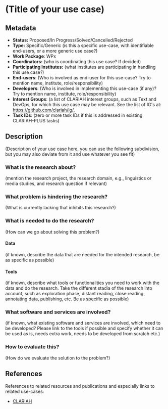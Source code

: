 # (Title of your use case)

## Metadata

* **Status:**  Proposed/In Progress/Solved/Cancelled/Rejected
* **Type:** Specific/Generic (is this a specific use-case, with identifiable end-users, or a more generic use case?)
* **Work Package**: WPx
* **Coordinators:**  (who is coordinating this use case? If decided)
* **Participating Institutes:** (what institutes are participating in handling this use case?)
* **End-users**: (Who is involved as end-user for this use-case? Try to mention name, institute, role/responsibility)
* **Developers**: (Who is involved in implementing this use-case (if any)? Try to mention name, institute, role/responsibility)
* **Interest Groups**: (a list of CLARIAH interest groups, such as Text and DevOps, for which this use case may be relevant. See the list of IG's at: https://github.com/clariah/ig/.
* **Task IDs**: (zero or more task IDs if this is addressed in existing CLARIAH-PLUS tasks)

## Description

(Description of your use case here, you can use the following subdivision, but you may also deviate from it and use whatever you see fit)

### What is the research about?

(mention the research project, the research domain, e.g., linguistics or media studies, and research question if relevant)

### What problem is hindering the research?

(What is currently lacking that inhibits this research?)

### What is needed to do the research?

(How can we go about solving this problem?)

#### Data

(if known, describe the data that are needed for the intended research, be as specific as possible)

#### Tools

(if known, describe what tools or functionalities you need to work with the data and do the research. Take the different stadia of the research into account, such as exploration phase, distant reading, close reading, annotating data, publishing, etc. Be as specific as possible)

### What software and services are involved?

(if known, what existing software and services are involved, which need to be developed? Please link to the tools if possible and specify whether it can be used as is, needs extra work, needs to be developed from scratch etc.)

### How to evaluate this?

(How do we evaluate the solution to the problem?)

## References

References to related resources and publications and especially links to related use-cases:

* [CLARIAH](https://clariah.nl)

